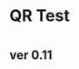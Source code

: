 <script type="text/javascript" src="/docs/jquery.min.js"></script>
<script type="text/javascript" src="/docs/qrcode.js"></script>
<script type="text/javascript">

var lastcmd = ""
var lasttimecmd = ""
var changed = false;
var ms = 0;
var lastms = 0;
var timechecked = false;
var once = true;
var even = 0;
var qrcode;

function makeQR() {	
	if(once == true)
	{
		qrcode = new QRCode(document.getElementById("qrcode"), 
		{
			text : "GP",
			width : 400,
			height : 400,
			correctLevel : QRCode.CorrectLevel.M
		});
	}
	once = false;
}

function startTime() {	
    var today;
    var yy;
    var mm;
    var dd;
    var h;
    var m;
    var s;
	var timecodefps = 30;
    var ms;
    var f;
	var cmd = "";
	var timestr = "";
	
	today = new Date();
	
	{
		ms = today.getTime();
		changed = true;
		lastcmd = cmd;
	}
	
	{
		var frms;
		var secs = true;//document.getElementById("dtsec").checked;
		var timecode = false;
		
		yy = today.getFullYear() - 2000;
		mm = today.getMonth() + 1;
		dd = today.getDate();
		h = today.getHours();
		m = today.getMinutes();
		s = today.getSeconds();
		ms = today.getMilliseconds();
		
		
		frms = (h * 3600 + m * 60 + s) * timecodefps + Math.floor((timecodefps * ms) / 1000);
		
		yy = checkTime(yy);
		mm = checkTime(mm);
		dd = checkTime(dd);
		h = checkTime(h);
		m = checkTime(m);
		s = checkTime(s);
		ms = Math.floor(ms / 10); // hundredths
		ms = checkTime(ms);
	
		//var curr = today.getTime();
		
		cmd = cmd + "oT" + yy + mm + dd + h + m;
		timestr = "20"+yy+"/"+mm+"/"+dd+" "+h+":"+m;
		if(secs)
		{
			cmd = cmd + s;
			timestr = timestr + ":" + s;
		}

		
		if(cmd != lasttimecmd)
		{
			changed = true;
			lasttimecmd = cmd;
		}
	
		timechecked = true; 
	}
	
	var delay = 200;
	
	if(changed == true)
	{	
		
		if(cmd == "") cmd = "GP";

		makeQR();
		
		even ++;
		{
			qrcode.clear(); 
			qrcode.makeCode(cmd);
		}
		
		document.getElementById('txt').innerHTML = timestr;		
			
		lastms = today.getTime();
		changed = false;
		
		delay = 10;
	}
	
	var t = setTimeout(startTime, delay);
}
function checkTime(i) {
    if (i < 10) {i = "0" + i};  // add zero in front of numbers < 10
    return i;
}



function myReloadFunction() {
    location.reload();
}
 

</script>

# QR Test

<div id="qrcode" style="margin:40px;"></div>
<b id="txt" style="margin:40px;"></b>

## ver 0.11
